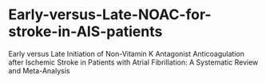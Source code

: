 # Early-versus-Late-NOAC-for-stroke-in-AIS-patients
Early versus Late Initiation of Non-Vitamin K Antagonist Anticoagulation after Ischemic Stroke in Patients with Atrial Fibrillation: A Systematic Review and Meta-Analysis

